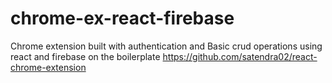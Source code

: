 # chrome-ex-react-firebase

Chrome extension built with authentication and Basic crud operations using react and firebase on the boilerplate https://github.com/satendra02/react-chrome-extension 
